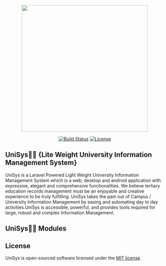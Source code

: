 <p align="center"><img src="https://res.cloudinary.com/dtfbvvkyp/image/upload/v1566331377/laravel-logolockup-cmyk-red.svg" width="400"></p>

<p align="center">
<a href="https://travis-ci.org/laravel/framework"><img src="https://travis-ci.org/laravel/framework.svg" alt="Build Status"></a>
<a href="https://packagist.org/packages/laravel/framework"><img src="https://poser.pugx.org/laravel/framework/license.svg" alt="License"></a>
</p>

## UniSys🧑‍🎓 {Lite Weight University Information Management System}

UniSys is a Laravel Powered Light Weight University Information Management System which is a web, desktop and android application  with expressive, elegant and comprehensive functionalities. We believe tertiary education records management must be an enjoyable and creative experience to be truly fulfilling. UniSys takes the pain out of Campus / University Information Management by easing and automating day to day activities.UniSys is accessible, powerful, and provides tools required for large, robust and complex Information Management.

## UniSys🧑‍🎓 Modules


## License

UniSys is open-sourced software licensed under the [MIT license](https://opensource.org/licenses/MIT).
